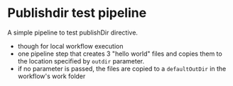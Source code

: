 # Publishdir test pipeline

A simple pipeline to test publishDir directive.
- though for local workflow execution
- one pipeline step that creates 3 "hello world" files and copies them to the location specified by `outdir` parameter.
- if no parameter is passed, the files are copied to a `defaultOutDir` in the workflow's work folder